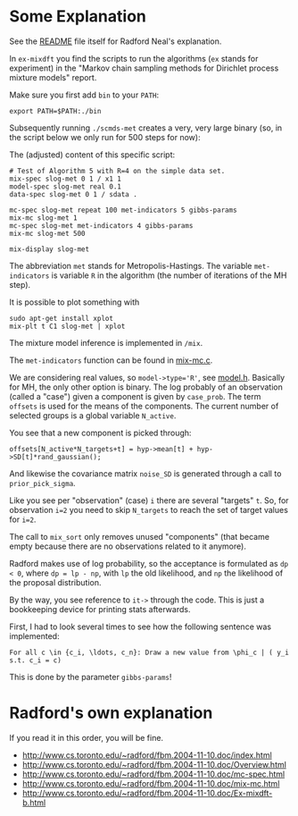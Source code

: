 # Some Explanation

See the [README](README) file itself for Radford Neal's explanation.

In `ex-mixdft` you find the scripts to run the algorithms (`ex` stands for experiment) in the "Markov chain sampling methods for Dirichlet process mixture models" report.

Make sure you first add `bin` to your `PATH`:

    export PATH=$PATH:./bin

Subsequently running `./scmds-met` creates a very, very large binary (so, in the script below we only run for 500 steps for now):

The (adjusted) content of this specific script:

    # Test of Algorithm 5 with R=4 on the simple data set.
    mix-spec slog-met 0 1 / x1 1 
    model-spec slog-met real 0.1
    data-spec slog-met 0 1 / sdata .

    mc-spec slog-met repeat 100 met-indicators 5 gibbs-params 
    mix-mc slog-met 1
    mc-spec slog-met met-indicators 4 gibbs-params
    mix-mc slog-met 500

    mix-display slog-met

The abbreviation `met` stands for Metropolis-Hastings. The variable `met-indicators` is variable `R` in the algorithm (the  number of iterations of the MH step).

It is possible to plot something with

    sudo apt-get install xplot
    mix-plt t C1 slog-met | xplot

The mixture model inference is implemented in `/mix`.

The `met-indicators` function can be found in [mix-mc.c](mix/mix-mc.c).

We are considering real values, so `model->type='R'`, see [model.h](util/model.h). Basically for MH, the only other option is binary. The log probably of an observation (called a "case") given a component is given by `case_prob`. The term `offsets` is used for the means of the components. The current number of selected groups is a global variable `N_active`.

You see that a new component is picked through:

    offsets[N_active*N_targets+t] = hyp->mean[t] + hyp->SD[t]*rand_gaussian();

And likewise the covariance matrix `noise_SD` is generated through a call to `prior_pick_sigma`.

Like you see per "observation" (case) `i` there are several "targets" `t`. So, for observation `i=2` you need to skip `N_targets` to reach the set of target values for `i=2`.

The call to `mix_sort` only removes unused "components" (that became empty because there are no observations related to it anymore).

Radford makes use of log probability, so the acceptance is formulated as `dp < 0`, where `dp = lp - np`, with `lp` the old likelihood, and `np` the likelihood of the proposal distribution.

By the way, you see reference to `it->` through the code. This is just a bookkeeping device for printing stats afterwards.

First, I had to look several times to see how the following sentence was implemented:

    For all c \in {c_i, \ldots, c_n}: Draw a new value from \phi_c | ( y_i s.t. c_i = c)

This is done by the parameter `gibbs-params`!

# Radford's own explanation

If you read it in this order, you will be fine.

* http://www.cs.toronto.edu/~radford/fbm.2004-11-10.doc/index.html
* http://www.cs.toronto.edu/~radford/fbm.2004-11-10.doc/Overview.html
* http://www.cs.toronto.edu/~radford/fbm.2004-11-10.doc/mc-spec.html
* http://www.cs.toronto.edu/~radford/fbm.2004-11-10.doc/mix-mc.html
* http://www.cs.toronto.edu/~radford/fbm.2004-11-10.doc/Ex-mixdft-b.html


